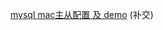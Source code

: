 [mysql mac主从配置 及 demo](https://github.com/catofdestruction/JAVA-000/tree/main/Week_07/mysql-master-slave-replication) (补交)

